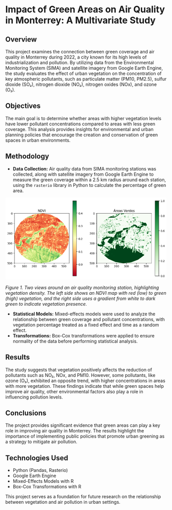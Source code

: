 # Impact of Green Areas on Air Quality in Monterrey: A Multivariate Study

## Overview
This project examines the connection between green coverage and air quality in Monterrey during 2022, a city known for its high levels of industrialization and pollution. By utilizing data from the Environmental Monitoring System (SIMA) and satellite imagery from Google Earth Engine, the study evaluates the effect of urban vegetation on the concentration of key atmospheric pollutants, such as particulate matter (PM10, PM2.5), sulfur dioxide (SO₂), nitrogen dioxide (NO₂), nitrogen oxides (NOx), and ozone (O₃).


## Objectives
The main goal is to determine whether areas with higher vegetation levels have lower pollutant concentrations compared to areas with less green coverage. This analysis provides insights for environmental and urban planning policies that encourage the creation and conservation of green spaces in urban environments.

## Methodology
- **Data Collection:** Air quality data from SIMA monitoring stations was collected, along with satellite imagery from Google Earth Engine to measure the green coverage within a 2.5 km radius around each station, using the `rasterio` library in Python to calculate the percentage of green area.
  
![Alt Map](MapExample.png)

*Figure 1. Two views around an air quality monitoring station, highlighting vegetation density. The left side shows an NDVI map with red (low) to green (high) vegetation, and the right side uses a gradient from white to dark green to indicate vegetation presence.*

- **Statistical Models:** Mixed-effects models were used to analyze the relationship between green coverage and pollutant concentrations, with vegetation percentage treated as a fixed effect and time as a random effect.
- **Transformations:** Box-Cox transformations were applied to ensure normality of the data before performing statistical analysis.

## Results
The study suggests that vegetation positively affects the reduction of pollutants such as NO₂, NOx, and PM10. However, some pollutants, like ozone (O₃), exhibited an opposite trend, with higher concentrations in areas with more vegetation. These findings indicate that while green spaces help improve air quality, other environmental factors also play a role in influencing pollution levels.

## Conclusions
The project provides significant evidence that green areas can play a key role in improving air quality in Monterrey. The results highlight the importance of implementing public policies that promote urban greening as a strategy to mitigate air pollution.

## Technologies Used
- Python (Pandas, Rasterio)
- Google Earth Engine
- Mixed-Effects Models with R
- Box-Cox Transformations with R

This project serves as a foundation for future research on the relationship between vegetation and air pollution in urban settings.
